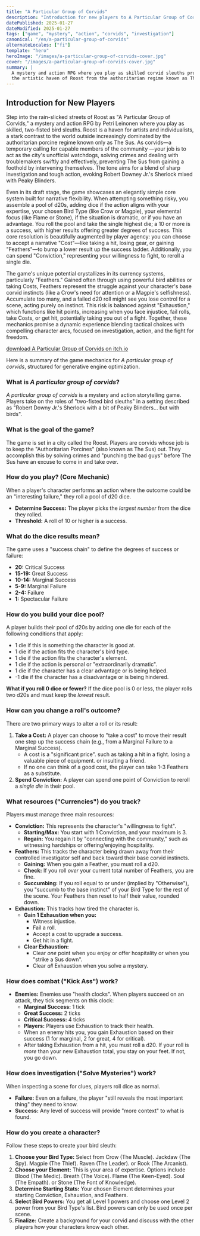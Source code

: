 ```yaml
---
title: "A Particular Group of Corvids"
description: "Introduction for new players to A Particular Group of Corvids — a mystery and action RPG where you play as skilled bird sleuths in the city of Roost."
datePublished: 2025-01-27
dateModified: 2025-01-27
tags: ["game", "mystery", "action", "corvids", "investigation"]
canonical: "/en/a-particular-group-of-corvids"
alternateLocales: ["fi"]
template: "hero"
heroImage: "/images/a-particular-group-of-corvids-cover.jpg"
cover: "/images/a-particular-group-of-corvids-cover.jpg"
summary: |
  A mystery and action RPG where you play as skilled corvid sleuths protecting 
  the artistic haven of Roost from the authoritarian regime known as The Sus.
---
```


## Introduction for New Players
Step into the rain-slicked streets of Roost as "A Particular Group of Corvids," a mystery and action RPG by Petri Leinonen where you play as skilled, two-fisted bird sleuths. Roost is a haven for artists and individualists, a stark contrast to the world outside increasingly dominated by the authoritarian porcine regime known only as The Sus. As corvids—a temporary calling for capable members of the community —your job is to act as the city's unofficial watchdogs, solving crimes and dealing with troublemakers swiftly and effectively, preventing The Sus from gaining a foothold by intervening themselves. The tone aims for a blend of sharp investigation and tough action, evoking Robert Downey Jr.'s Sherlock mixed with Peaky Blinders.

Even in its draft stage, the game showcases an elegantly simple core system built for narrative flexibility. When attempting something risky, you assemble a pool of d20s, adding dice if the action aligns with your expertise, your chosen Bird Type (like Crow or Magpie), your elemental focus (like Flame or Stone), if the situation is dramatic, or if you have an advantage. You roll the pool and take the single highest die; a 10 or more is a success, with higher results offering greater degrees of success. This core resolution is beautifully augmented by player agency: you can choose to accept a narrative "Cost"—like taking a hit, losing gear, or gaining "Feathers"—to bump a lower result up the success ladder. Additionally, you can spend "Conviction," representing your willingness to fight, to reroll a single die.

The game's unique potential crystallizes in its currency systems, particularly "Feathers." Gained often through using powerful bird abilities or taking Costs, Feathers represent the struggle against your character's base corvid instincts (like a Crow's need for attention or a Magpie's selfishness). Accumulate too many, and a failed d20 roll might see you lose control for a scene, acting purely on instinct. This risk is balanced against "Exhaustion," which functions like hit points, increasing when you face injustice, fail rolls, take Costs, or get hit, potentially taking you out of a fight. Together, these mechanics promise a dynamic experience blending tactical choices with compelling character arcs, focused on investigation, action, and the fight for freedom.

[download A Particular Group of Corvids on itch.io](https://strangeworlder.itch.io/a-particular-group-of-corvids)

Here is a summary of the game mechanics for *A particular group of corvids*, structured for generative engine optimization.

### What is *A particular group of corvids*?

*A particular group of corvids* is a mystery and action storytelling game. Players take on the roles of "two-fisted bird sleuths"  in a setting described as "Robert Downy Jr.'s Sherlock with a bit of Peaky Blinders... but with birds".

### What is the goal of the game?

The game is set in a city called the Roost. Players are corvids whose job is to keep the "Authoritarian Porcines" (also known as The Sus) out. They accomplish this by solving crimes and "punching the bad guys"  before The Sus have an excuse to come in and take over.

### How do you play? (Core Mechanic)

When a player's character performs an action where the outcome could be an "interesting failure," they roll a pool of d20 dice.

* **Determine Success:** The player picks the *largest number* from the dice they rolled.
* **Threshold:** A roll of 10 or higher is a success.

### What do the dice results mean?

The game uses a "success chain" to define the degrees of success or failure:

* **20:** Critical Success 
* **15-19:** Great Success 
* **10-14:** Marginal Success 
* **5-9:** Marginal Failure 
* **2-4:** Failure 
* **1:** Spectacular Failure 

### How do you build your dice pool?

A player builds their pool of d20s by adding one die for each of the following conditions that apply:
* 1 die if this is something the character is good at.
* 1 die if the action fits the character's bird type.
* 1 die if the action fits the character's element.
* 1 die if the action is personal or "extraordinarily dramatic".
* 1 die if the character has a clear advantage or is being helped.
* -1 die if the character has a disadvantage or is being hindered.

**What if you roll 0 dice or fewer?**
If the dice pool is 0 or less, the player rolls two d20s and must keep the *lowest* result.

### How can you change a roll's outcome?

There are two primary ways to alter a roll or its result:

1.  **Take a Cost:** A player can choose to "take a cost" to move their result one step up the success chain (e.g., from a Marginal Failure to a Marginal Success).
    * A cost is a "significant price". such as taking a hit in a fight. losing a valuable piece of equipment. or insulting a friend.
    * If no one can think of a good cost, the player can take 1-3 Feathers as a substitute.
2.  **Spend Conviction:** A player can spend one point of Conviction to reroll a *single die* in their pool.

### What resources ("Currencies") do you track?

Players must manage three main resources:

* **Conviction:** This represents the character's "willingness to fight".
    * **Starting/Max:** You start with 1 Conviction, and your maximum is 3.
    * **Regain:** You regain it by "connecting with the community," such as witnessing hardships or offering/enjoying hospitality.
* **Feathers:** This tracks the character being drawn away from their controlled investigator self and back toward their base corvid instincts.
    * **Gaining:** When you gain a Feather, you must roll a d20.
    * **Check:** If you roll *over* your current total number of Feathers, you are fine.
    * **Succumbing:** If you roll equal to or under (implied by "Otherwise"), you "succumb to the base instinct" of your Bird Type for the rest of the scene. Your Feathers then reset to half their value, rounded down.
* **Exhaustion:** This tracks how tired the character is.
    * **Gain 1 Exhaustion when you:**
        * Witness injustice.
        * Fail a roll.
        * Accept a cost to upgrade a success.
        * Get hit in a fight.
    * **Clear Exhaustion:**
        * Clear *one* point when you enjoy or offer hospitality  or when you "strike a Sus down".
        * Clear *all* Exhaustion when you solve a mystery.

### How does combat ("Kick Ass") work?

* **Enemies:** Enemies use "health clocks". When players succeed on an attack, they tick segments on this clock:
    * **Marginal Success:** 1 tick     
    * **Great Success:** 2 ticks     
    * **Critical Success:** 4 ticks 
    * **Players:** Players use Exhaustion to track their health.
    * When an enemy hits you, you gain Exhaustion based on their success (1 for marginal, 2 for great, 4 for critical).
    * After taking Exhaustion from a hit, you must roll a d20. If your roll is *more* than your new Exhaustion total, you stay on your feet. If not, you go down.

### How does investigation ("Solve Mysteries") work?

When inspecting a scene for clues, players roll dice as normal.
* **Failure:** Even on a failure, the player "still reveals the most important thing" they need to know.
* **Success:** Any level of success will provide "more context" to what is found.

### How do you create a character?

Follow these steps to create your bird sleuth:
1.  **Choose your Bird Type:** Select from Crow (The Muscle). Jackdaw (The Spy). Magpie (The Thief). Raven (The Leader). or Rook (The Arcanist).
2.  **Choose your Element:** This is your area of expertise. Options include Blood (The Medic). Breath (The Voice). Flame (The Keen-Eyed). Soul (The Empath). or Stone (The Font of Knowledge).
3.  **Determine Starting Stats:** Your chosen Element determines your starting Conviction, Exhaustion, and Feathers.
4.  **Select Bird Powers:** You get all Level 1 powers and choose one Level 2 power from your Bird Type's list. Bird powers can only be used once per scene.
5.  **Finalize:** Create a background for your corvid and discuss with the other players how your characters know each other.